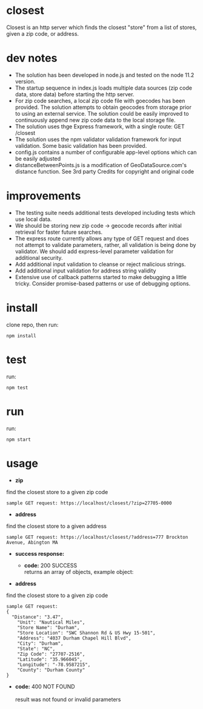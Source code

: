 # closest

Closest is an http server which finds the closest "store" from a list of stores, given a zip code, or address.

# dev notes

- The solution has been developed in node.js and tested on the node 11.2 version.
- The startup sequence in index.js loads multiple data sources (zip code data, store data) before starting the http server.
- For zip code searches, a local zip code file with goecodes has been provided. The solution attempts to obtain geocodes from storage prior to using an external service. The solution could be easily improved to continuously append new zip code data to the local storage file.
- The solution uses thge Express framework, with a single route: GET /closest
- The solution uses the npm validator validation framework for input validation. Some basic validation has been provided.
- config.js contains a number of configurable app-level options which can be easily adjusted
- distanceBetweenPoints.js is a modification of GeoDataSource.com's distance function. See 3rd party Credits for copyright and original code

# improvements

- The testing suite needs additional tests developed including tests which use local data.
- We should be storing new zip code -> geocode records after initial retrieval for faster future searches.
- The express route currently allows any type of GET request and does not attempt to validate parameters, rather, all validation is being done by validator. We should add express-level parameter validation for additional security.
- Add additional input validation to cleanse or reject malicious strings.
- Add additional input validation for address string validity
- Extensive use of callback patterns started to make debugging a little tricky. Consider promise-based patterns or use of debugging options.

# install

clone repo, then run:

    npm install

# test

run:

    npm test

# run

run:

    npm start

# usage

- **zip**

find the closest store to a given zip code

    sample GET request: https://localhost/closest/?zip=27705-0000

- **address**

find the closest store to a given address

    sample GET request: https://localhost/closest/?address=777 Brockton Avenue, Abington MA

- **success response:**

  - **code:** 200 SUCCESS
    <br />
    returns an array of objects, example object:
    <br />

* **address**

find the closest store to a given zip code

    sample GET request:
    {
      "Distance": "3.47",
        "Unit": "Nautical Miles",
        "Store Name": "Durham",
        "Store Location": "SWC Shannon Rd & US Hwy 15-501",
        "Address": "4037 Durham Chapel Hill Blvd",
        "City": "Durham",
        "State": "NC",
        "Zip Code": "27707-2516",
        "Latitude": "35.966045",
        "Longitude": "-78.9587215",
        "County": "Durham County"
    }

- **code:** 400 NOT FOUND<br />
  <br />
  result was not found or invalid parameters
